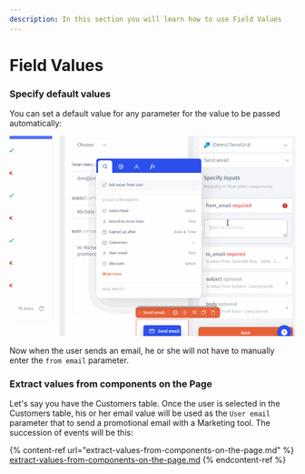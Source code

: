 ```yaml
---
description: In this section you will learn how to use Field Values
---
```


# Field Values

### Specify default values

You can set a default value for any parameter for the value to be passed automatically:

![](../../../.gitbook/assets/testgif45.gif)

Now when the user sends an email, he or she will not have to manually enter the `from email` parameter.

### Extract values from components on the Page

Let's say you have the Customers table. Once the user is selected in the Customers table, his or her email value will be used as the `User email` parameter that to send a promotional email with a Marketing tool. The succession of events will be this:

{% content-ref url="extract-values-from-components-on-the-page.md" %}
[extract-values-from-components-on-the-page.md](extract-values-from-components-on-the-page.md)
{% endcontent-ref %}
